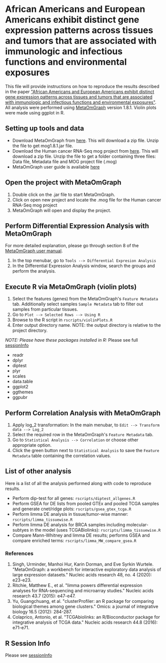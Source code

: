 # African Americans and European Americans exhibit distinct gene expression patterns across tissues and tumors that are associated with immunologic and infectious functions and environmental exposures
This file will provide instructions on how to reproduce the results described in the paper ["African Americans and European Americans exhibit distinct gene expression patterns across tissues and tumors that are associated with immunologic and infectious functions and environmental exposures"](https://www.nature.com/articles/s41598-021-89224-1).
All analysis were performed using [MetaOmGraph](https://github.com/urmi-21/MetaOmGraph) version 1.8.1. Violin plots were made using ggplot in R.

## Setting up tools and data
* Download MetaOmGraph from [here](http://metnetweb.gdcb.iastate.edu/MetNet_MetaOmGraph.htm). This will download a zip file. Unzip the file to get mog1.8.1.jar file.
* Download the Human cancer RNA-Seq mog project from [here](http://metnetweb.gdcb.iastate.edu/MetNet_MetaOmGraph.htm). This will download a zip file. Unzip the file to get a folder containing three files: Data file, Metadata file and MOG project file (.mog)
* MetaOmGraph user guide is available [here](https://github.com/urmi-21/MetaOmGraph/tree/master/manual)

## Open the project with MetaOmGraph
1. Double click on the .jar file to start MetaOmGraph.
2. Click on open new project and locate the .mog file for the Human cancer RNA-Seq mog project
3. MetaOmGraph will open and display the project.

## Perform Differential Expression Analysis with MetaOmGraph
For more detailed explanation, please go through section 8 of the [MetaOmGraph user manual](https://github.com/urmi-21/MetaOmGraph/tree/master/manual).
1. In the top menubar, go to `Tools --> Differential Expresion Analysis`
2. In the Differential Expression Analysis window, search the groups and perform the analysis.


## Execute R via MetaOmGraph (violin plots)
1. Select the features (genes) from the MetaOmGraph's `Feature Metadata` tab. Additionally select samples `Sample Metadata` tab to filter out samples from particular tissues.
2. Go to `Plot --> Selected Rows --> Using R`
3. Browse to the R script in `rscripts/violinPlots.R`
4. Enter output directory name. NOTE: the output directory is relative to the project directory.

*NOTE: Please have these packages installed in R:* Please see full [sessionInfo](https://github.com/urmi-21/COVID-DEA/blob/master/rscripts/sessionInfo.txt)
* readr
* dplyr
* diptest
* plyr
* scales
* data.table
* ggplot2
* ggthemes
* ggpubr


## Perform Correlation Analysis with MetaOmGraph
1. Apply log_2 transformation: In the main menubar, to `Edit --> Transform data --> Log_2`
2. Select the required row in the MetaOmGraph's `Feature Metadata` tab.
3. Go to `Statistical Analysis --> Correlation` or choose other appropriate option.
4. Click the green button next to `Statistical Analysis` to save the `Feature Metadata` table containing the correlation values.


## List of other analysis

Here is a list of all the analysis performed along with code to reproduce results.

* Perform dip-test for all genes: `rscripts/diptest_allgenes.R`
* Perform GSEA for DE lists from pooled GTEx and pooled TCGA samples and generate cnet/ridge plots: `rscripts/gsea_gtex_tcga.R`
* Perform limma DE analysis in tissue/tumor-wise manner: `rscripts/limma_tissuewise.R`
* Perform limma DE analysis for BRCA samples including molecular-subtyes in the model (uses TCGABiolinks): `rscripts/limma_tissuewise.R`
* Compare Mann-Whitney and limma DE results; performs GSEA and compare enriched terms: `rscripts/limma_MW_compare_gsea.R`


### References
1. Singh, Urminder, Manhoi Hur, Karin Dorman, and Eve Syrkin Wurtele. "MetaOmGraph: a workbench for interactive exploratory data analysis of large expression datasets." Nucleic acids research 48, no. 4 (2020): e23-e23.
2. Ritchie, Matthew E., et al. "limma powers differential expression analyses for RNA-sequencing and microarray studies." Nucleic acids research 43.7 (2015): e47-e47.
3. Yu, Guangchuang, et al. "clusterProfiler: an R package for comparing biological themes among gene clusters." Omics: a journal of integrative biology 16.5 (2012): 284-287.
4. Colaprico, Antonio, et al. "TCGAbiolinks: an R/Bioconductor package for integrative analysis of TCGA data." Nucleic acids research 44.8 (2016): e71-e71.

## R Session Info

Please see [sessionInfo](https://github.com/urmi-21/COVID-DEA/blob/master/rscripts/sessionInfo.txt)
